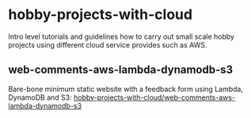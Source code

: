 # hobby-projects-with-cloud
Intro level tutorials and guidelines how to carry out small scale hobby projects using different cloud service provides such as AWS.

## web-comments-aws-lambda-dynamodb-s3
Bare-bone minimum static website with a feedback form using Lambda, DynamoDB and S3: [hobby-projects-with-cloud/web-comments-aws-lambda-dynamodb-s3](https://github.com/lanbotdevman/hobby-projects-with-cloud/tree/master/web-comments-aws-lambda-dynamodb-s3)
